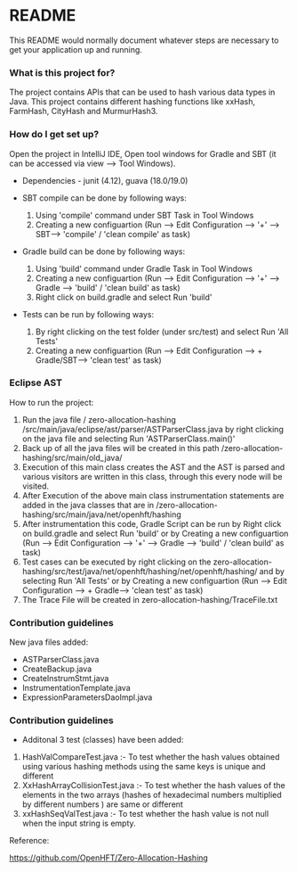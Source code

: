 # README #

This README would normally document whatever steps are necessary to get your application up and running.

### What is this project for? ###

The project contains APIs that can be used to hash various data types in Java. This project contains different hashing functions like xxHash, FarmHash, CityHash and MurmurHash3.

### How do I get set up? ###

Open the project in IntelliJ IDE, Open tool windows for Gradle and SBT (it can be accessed via view --> Tool Windows).

* Dependencies - junit (4.12), guava (18.0/19.0) 
* SBT compile can be done by following ways:

	1. Using 'compile' command under SBT Task in Tool Windows
	2. Creating a new configuartion (Run --> Edit Configuration --> '+' --> SBT--> 'compile' / 'clean compile' as task)
	
* Gradle build can be done by following ways:
	1. Using 'build' command under Gradle Task in Tool Windows
	2. Creating a new configuartion (Run --> Edit Configuration --> '+' --> Gradle --> 'build' / 'clean build' as task) 
	3. Right click on build.gradle and select Run 'build'
* Tests can be run by following ways:
	1. By right clicking on the test folder (under src/test) and select Run 'All Tests'
	2. Creating a new configuartion (Run --> Edit Configuration --> + Gradle/SBT--> 'clean test' as task)
	
### Eclipse AST ###

How to run the project:

1. Run the java file / zero-allocation-hashing /src/main/java/eclipse/ast/parser/ASTParserClass.java by right clicking on the java file and selecting Run 'ASTParserClass.main()'
2. Back up of all the java files will be created in this path /zero-allocation-hashing/src/main/old_java/
3. Execution of this main class creates the AST and the AST is parsed and various visitors are written in this class, through this every node will be visited.
4. After Execution of the above main class instrumentation statements are added in the java classes that are in /zero-allocation-hashing/src/main/java/net/openhft/hashing
5. After instrumentation this code, Gradle Script can be run by Right click on build.gradle and select Run 'build' or by Creating a new configuartion (Run --> Edit Configuration --> '+' --> Gradle --> 'build' / 'clean build' as task)
6. Test cases can be executed by right clicking on the zero-allocation-hashing/src/test/java/net/openhft/hashing/net/openhft/hashing/ and by selecting Run 'All Tests' or by Creating a new configuartion (Run --> Edit Configuration --> + Gradle--> 'clean test' as task)
7. The Trace File will be created in zero-allocation-hashing/TraceFile.txt

### Contribution guidelines ###

New java files added:

* ASTParserClass.java 
* CreateBackup.java 
* CreateInstrumStmt.java 
* InstrumentationTemplate.java 
* ExpressionParametersDaoImpl.java

### Contribution guidelines ###

* Additonal 3 test (classes) have been added:

1. HashValCompareTest.java :- To test whether the hash values obtained using various hashing methods using the same keys is unique and different
2. XxHashArrayCollisionTest.java :- To test whether the hash values of the elements in the two arrays (hashes of hexadecimal numbers multiplied by different numbers ) are same or different
3. xxHashSeqValTest.java :- To test whether the hash value is not null when the input string is empty.


Reference:

https://github.com/OpenHFT/Zero-Allocation-Hashing
